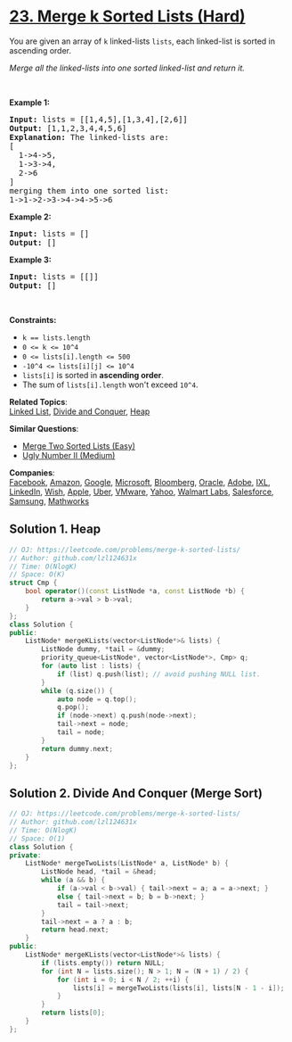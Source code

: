 # [23. Merge k Sorted Lists (Hard)](https://leetcode.com/problems/merge-k-sorted-lists/)

<p>You are given an array of <code>k</code> linked-lists <code>lists</code>, each linked-list is sorted in ascending order.</p>

<p><em>Merge all the linked-lists into one sorted linked-list and return it.</em></p>

<p>&nbsp;</p>
<p><strong>Example 1:</strong></p>

<pre><strong>Input:</strong> lists = [[1,4,5],[1,3,4],[2,6]]
<strong>Output:</strong> [1,1,2,3,4,4,5,6]
<strong>Explanation:</strong> The linked-lists are:
[
  1-&gt;4-&gt;5,
  1-&gt;3-&gt;4,
  2-&gt;6
]
merging them into one sorted list:
1-&gt;1-&gt;2-&gt;3-&gt;4-&gt;4-&gt;5-&gt;6
</pre>

<p><strong>Example 2:</strong></p>

<pre><strong>Input:</strong> lists = []
<strong>Output:</strong> []
</pre>

<p><strong>Example 3:</strong></p>

<pre><strong>Input:</strong> lists = [[]]
<strong>Output:</strong> []
</pre>

<p>&nbsp;</p>
<p><strong>Constraints:</strong></p>

<ul>
	<li><code>k == lists.length</code></li>
	<li><code>0 &lt;= k &lt;= 10^4</code></li>
	<li><code>0 &lt;= lists[i].length &lt;= 500</code></li>
	<li><code>-10^4 &lt;= lists[i][j] &lt;= 10^4</code></li>
	<li><code>lists[i]</code> is sorted in <strong>ascending order</strong>.</li>
	<li>The sum of <code>lists[i].length</code> won't exceed <code>10^4</code>.</li>
</ul>


**Related Topics**:  
[Linked List](https://leetcode.com/tag/linked-list/), [Divide and Conquer](https://leetcode.com/tag/divide-and-conquer/), [Heap](https://leetcode.com/tag/heap/)

**Similar Questions**:
* [Merge Two Sorted Lists (Easy)](https://leetcode.com/problems/merge-two-sorted-lists/)
* [Ugly Number II (Medium)](https://leetcode.com/problems/ugly-number-ii/)

**Companies**:  
[Facebook](https://leetcode.com/company/facebook), [Amazon](https://leetcode.com/company/amazon), [Google](https://leetcode.com/company/google), [Microsoft](https://leetcode.com/company/microsoft), [Bloomberg](https://leetcode.com/company/bloomberg), [Oracle](https://leetcode.com/company/oracle), [Adobe](https://leetcode.com/company/adobe), [IXL](https://leetcode.com/company/ixl), [LinkedIn](https://leetcode.com/company/linkedin), [Wish](https://leetcode.com/company/wish), [Apple](https://leetcode.com/company/apple), [Uber](https://leetcode.com/company/uber), [VMware](https://leetcode.com/company/vmware), [Yahoo](https://leetcode.com/company/yahoo), [Walmart Labs](https://leetcode.com/company/walmart-labs), [Salesforce](https://leetcode.com/company/salesforce), [Samsung](https://leetcode.com/company/samsung), [Mathworks](https://leetcode.com/company/mathworks)

## Solution 1. Heap

```cpp
// OJ: https://leetcode.com/problems/merge-k-sorted-lists/
// Author: github.com/lzl124631x
// Time: O(NlogK)
// Space: O(K)
struct Cmp {
    bool operator()(const ListNode *a, const ListNode *b) {
        return a->val > b->val;
    }
};
class Solution {
public:
    ListNode* mergeKLists(vector<ListNode*>& lists) {
        ListNode dummy, *tail = &dummy;
        priority_queue<ListNode*, vector<ListNode*>, Cmp> q;
        for (auto list : lists) {
            if (list) q.push(list); // avoid pushing NULL list.
        }
        while (q.size()) {
            auto node = q.top();
            q.pop();
            if (node->next) q.push(node->next);
            tail->next = node;
            tail = node;
        }
        return dummy.next;
    }
};
```

## Solution 2. Divide And Conquer (Merge Sort)

```cpp
// OJ: https://leetcode.com/problems/merge-k-sorted-lists/
// Author: github.com/lzl124631x
// Time: O(NlogK)
// Space: O(1)
class Solution {
private:
    ListNode* mergeTwoLists(ListNode* a, ListNode* b) {
        ListNode head, *tail = &head;
        while (a && b) {
            if (a->val < b->val) { tail->next = a; a = a->next; }
            else { tail->next = b; b = b->next; }
            tail = tail->next;
        }
        tail->next = a ? a : b;
        return head.next;
    }
public:
    ListNode* mergeKLists(vector<ListNode*>& lists) {
        if (lists.empty()) return NULL;
        for (int N = lists.size(); N > 1; N = (N + 1) / 2) {
            for (int i = 0; i < N / 2; ++i) {
                lists[i] = mergeTwoLists(lists[i], lists[N - 1 - i]);
            }
        }
        return lists[0];
    }
};
```